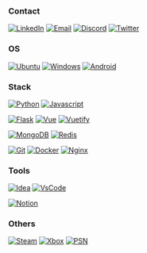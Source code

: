 ### Contact
[![LinkedIn](https://img.shields.io/badge/linkedin-%230077B5.svg?style=for-the-badge&logo=linkedin&logoColor=white)](https://www.linkedin.com/in/pvborges/)
[![Email](https://img.shields.io/badge/Email-D14836?style=for-the-badge&logo=gmail&logoColor=white)](mailto:pedro@coddei.com)
[![Discord](https://img.shields.io/badge/Coddei-%237289DA.svg?style=for-the-badge&logo=discord&logoColor=white)](https://discord.com/invite/KNkqkQV)
[![Twitter](https://img.shields.io/static/v1?style=for-the-badge&message=@azanbertre&color=1DA1F2&logo=Twitter&logoColor=FFFFFF&label=)](https://twitter.com/azanbertre)

### OS
[![Ubuntu](https://img.shields.io/badge/Ubuntu-E95420?style=for-the-badge&logo=ubuntu&logoColor=white)](https://ubuntu.com/download)
[![Windows](https://img.shields.io/badge/Windows-0078D6?style=for-the-badge&logo=windows&logoColor=white)](https://www.microsoft.com/en-us/windows/get-windows-10)
[![Android](https://img.shields.io/badge/Android-3DDC84?style=for-the-badge&logo=android&logoColor=white)](https://www.android.com/)

### Stack
[![Python](https://img.shields.io/badge/python-%2314354C.svg?style=for-the-badge&logo=python&logoColor=white)](https://www.python.org/)
[![Javascript](https://img.shields.io/badge/javascript-%23323330.svg?style=for-the-badge&logo=javascript&logoColor=%23F7DF1E)](https://www.javascript.com/)

[![Flask](https://img.shields.io/badge/flask-%23000.svg?style=for-the-badge&logo=flask&logoColor=white)](https://flask.palletsprojects.com/)
[![Vue](https://img.shields.io/badge/vuejs-%2335495e.svg?style=for-the-badge&logo=vue.js&logoColor=%234FC08D)](https://vuejs.org/)
[![Vuetify](https://img.shields.io/static/v1?style=for-the-badge&message=Vuetify&color=1867C0&logo=Vuetify&logoColor=FFFFFF&label=)](https://vuetifyjs.com/en/)

[![MongoDB](https://img.shields.io/badge/MongoDB-%234ea94b.svg?style=for-the-badge&logo=mongodb&logoColor=white)](https://www.mongodb.com/)
[![Redis](https://img.shields.io/badge/redis-%23DD0031.svg?style=for-the-badge&logo=redis&logoColor=white)](https://redis.io/)

[![Git](https://img.shields.io/badge/git-%23F05033.svg?style=for-the-badge&logo=git&logoColor=white)](https://git-scm.com/)
[![Docker](https://img.shields.io/badge/docker-%230db7ed.svg?style=for-the-badge&logo=docker&logoColor=white)](https://www.docker.com/)
[![Nginx](https://img.shields.io/badge/nginx-%23009639.svg?style=for-the-badge&logo=nginx&logoColor=white)](https://www.nginx.com/)

### Tools
[![Idea](https://img.shields.io/badge/IntelliJIDEA-000000.svg?style=for-the-badge&logo=intellij-idea&logoColor=white)](https://www.jetbrains.com/idea/)
[![VsCode](https://img.shields.io/badge/VsCode-0078d7.svg?style=for-the-badge&logo=visual-studio-code&logoColor=white)](https://code.visualstudio.com/)

[![Notion](https://img.shields.io/badge/Notion-%23000000.svg?style=for-the-badge&logo=notion&logoColor=white)](https://www.notion.so/)

### Others
[![Steam](https://img.shields.io/badge/steam-%23000000.svg?style=for-the-badge&logo=steam&logoColor=white)](https://steamcommunity.com/id/azanbertre)
[![Xbox](https://img.shields.io/badge/xbox-%23107C10.svg?style=for-the-badge&logo=xbox&logoColor=white)](https://account.xbox.com/en-US/Profile?gamerTag=azanbertre)
[![PSN](https://img.shields.io/badge/PSN-%230070D1.svg?style=for-the-badge&logo=Playstation&logoColor=white)](https://psnprofiles.com/AzanBertre)








